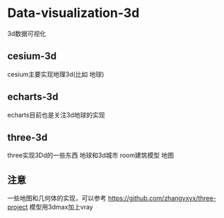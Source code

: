 # Data-visualization-3d
3d数据可视化
## cesium-3d
cesium主要实现地理3d(比如 地球)
## echarts-3d
echarts目前也是关注3d地球的实现
## three-3d
three实现3Dd的一些东西 地球和3d城市 room建筑模型 地图

## 注意
一些地图和几何体的实现，可以参考 https://github.com/zhangyxyx/three-project
模型用3dmax加上vray
